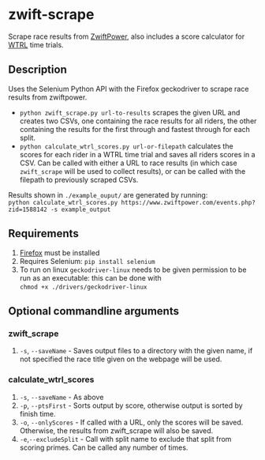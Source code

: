 # zwift-scrape
Scrape race results from [ZwiftPower](www.zwiftpower.com), also includes a score calculator for [WTRL](https://www.wtrl.racing/) time trials.

## Description

Uses the Selenium Python API with the Firefox geckodriver to scrape race results from zwiftpower. 
* `python zwift_scrape.py url-to-results` scrapes the given URL and creates two CSVs, one containing the race results for all riders, the other containing the results for the first through and fastest through for each split. 
* `python calculate_wtrl_scores.py url-or-filepath` calculates the scores for each rider in a WTRL time trial and saves all riders scores in a CSV. Can be called with either a URL to race results (in which case `zwift_scrape` will be used to collect results), or can be called with the filepath to previously scraped CSVs.

Results shown in `./example_ouput/` are generated by running:  
 `python calculate_wtrl_scores.py https://www.zwiftpower.com/events.php?zid=1588142 -s example_output`

## Requirements
1. [Firefox](https://www.mozilla.org/en-GB/firefox/new/) must be installed
2. Requires Selenium: `pip install selenium`
3. To run on linux `geckodriver-linux` needs to be given permission to be run as an executable: this can be done with  
`chmod +x ./drivers/geckodriver-linux`

## Optional commandline arguments
### zwift_scrape
1. `-s`, `--saveName` - Saves output files to a directory with the given name, if not specified the race title given on the webpage will be used.

### calculate_wtrl_scores
1. `-s`, `--saveName` - As above
2. `-p`, `--ptsFirst` - Sorts output by score, otherwise output is sorted by finish time.
3. `-o`, `--onlyScores` - If called with a URL, only the scores will be saved. Otherwise, the results from zwift_scrape will also be saved.
4. `-e`,`--excludeSplit` - Call with split name to exclude that split from scoring primes. Can be called any number of times.

